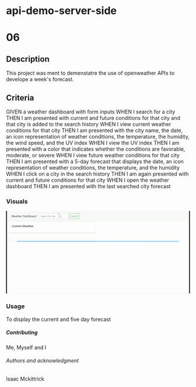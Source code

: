 # api-demo-server-side
# 06 

## Description
This project was ment to demenstatre the use of openweather APIs to develope a week's forecast. 
## Criteria

GIVEN a weather dashboard with form inputs
WHEN I search for a city
THEN I am presented with current and future conditions for that city and that city is added to the search history
WHEN I view current weather conditions for that city
THEN I am presented with the city name, the date, an icon representation of weather conditions, the temperature, the humidity, the wind speed, and the UV index
WHEN I view the UV index
THEN I am presented with a color that indicates whether the conditions are favorable, moderate, or severe
WHEN I view future weather conditions for that city
THEN I am presented with a 5-day forecast that displays the date, an icon representation of weather conditions, the temperature, and the humidity
WHEN I click on a city in the search history
THEN I am again presented with current and future conditions for that city
WHEN I open the weather dashboard
THEN I am presented with the last searched city forecast


### Visuals
![](./assets/images/Document.gif)


### Usage
To display the current and five day forecast



##### Contributing
Me, Myself and I

###### Authors and acknowledgment
Isaac Mckittrick
